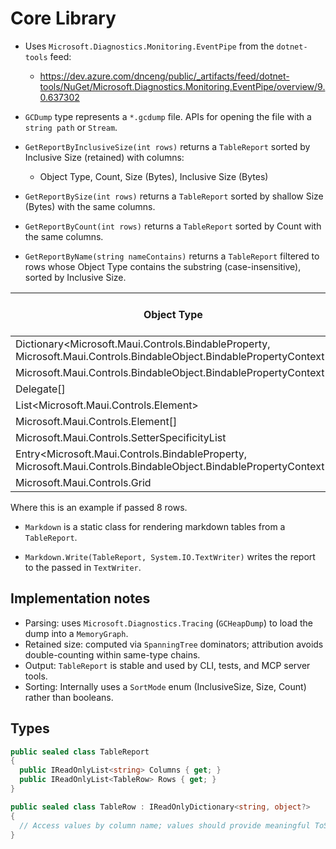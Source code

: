 # Core Library

* Uses `Microsoft.Diagnostics.Monitoring.EventPipe` from the `dotnet-tools` feed:
  * https://dev.azure.com/dnceng/public/_artifacts/feed/dotnet-tools/NuGet/Microsoft.Diagnostics.Monitoring.EventPipe/overview/9.0.637302

* `GCDump` type represents a `*.gcdump` file. APIs for opening the file with a `string path` or `Stream`.

* `GetReportByInclusiveSize(int rows)` returns a `TableReport` sorted by Inclusive Size (retained) with columns:
  * Object Type, Count, Size (Bytes), Inclusive Size (Bytes)

* `GetReportBySize(int rows)` returns a `TableReport` sorted by shallow Size (Bytes) with the same columns.
* `GetReportByCount(int rows)` returns a `TableReport` sorted by Count with the same columns.
* `GetReportByName(string nameContains)` returns a `TableReport` filtered to rows whose Object Type contains the substring (case-insensitive), sorted by Inclusive Size.

| Object Type                                                                                                          |  Count |   Size (Bytes) | Inclusive Size (Bytes) |
|----------------------------------------------------------------------------------------------------------------------|-------:|---------------:|-----------------------:|
| Dictionary<Microsoft.Maui.Controls.BindableProperty, Microsoft.Maui.Controls.BindableObject.BindablePropertyContext> |  4,025 |        322,000 |             33,105,512 |
| Microsoft.Maui.Controls.BindableObject.BindablePropertyContext                                                       | 32,279 |      1,807,624 |             30,969,496 |
| Delegate[]                                                                                                           |    793 |         76,904 |             28,169,872 |
| List<Microsoft.Maui.Controls.Element>                                                                                |  2,368 |         75,776 |             27,681,536 |
| Microsoft.Maui.Controls.Element[]                                                                                    |    718 |         50,624 |             27,667,744 |
| Microsoft.Maui.Controls.SetterSpecificityList                                                                        | 32,279 |      4,131,712 |             25,267,016 |
| Entry<Microsoft.Maui.Controls.BindableProperty, Microsoft.Maui.Controls.BindableObject.BindablePropertyContext>      |  1,025 |      1,101,248 |             24,822,216 |
| Microsoft.Maui.Controls.Grid                                                                                         |    208 |        174,720 |             21,786,456 |

Where this is an example if passed 8 rows.

* `Markdown` is a static class for rendering markdown tables from a `TableReport`.

* `Markdown.Write(TableReport, System.IO.TextWriter)` writes the report to the passed in `TextWriter`.

## Implementation notes

* Parsing: uses `Microsoft.Diagnostics.Tracing` (`GCHeapDump`) to load the dump into a `MemoryGraph`.
* Retained size: computed via `SpanningTree` dominators; attribution avoids double-counting within same-type chains.
* Output: `TableReport` is stable and used by CLI, tests, and MCP server tools.
* Sorting: Internally uses a `SortMode` enum (InclusiveSize, Size, Count) rather than booleans.


## Types

```csharp
public sealed class TableReport
{
  public IReadOnlyList<string> Columns { get; }
  public IReadOnlyList<TableRow> Rows { get; }
}

public sealed class TableRow : IReadOnlyDictionary<string, object?>
{
  // Access values by column name; values should provide meaningful ToString().
}
```
